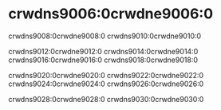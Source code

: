 # crwdns9006:0crwdne9006:0

crwdns9008:0crwdne9008:0 crwdns9010:0crwdne9010:0

crwdns9012:0crwdne9012:0 crwdns9014:0crwdne9014:0 crwdns9016:0crwdne9016:0 crwdns9018:0crwdne9018:0

crwdns9020:0crwdne9020:0 crwdns9022:0crwdne9022:0 crwdns9024:0crwdne9024:0 crwdns9026:0crwdne9026:0

crwdns9028:0crwdne9028:0 crwdns9030:0crwdne9030:0